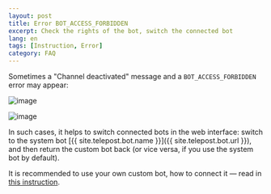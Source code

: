 ```yaml
---
layout: post
title: Error BOT_ACCESS_FORBIDDEN
excerpt: Check the rights of the bot, switch the connected bot
lang: en
tags: [Instruction, Error]
category: FAQ
---
```


Sometimes a "Channel deactivated" message and a `BOT_ACCESS_FORBIDDEN` error may appear:

![image](https://user-images.githubusercontent.com/24430718/202869020-37e868be-5841-44ca-984d-cb26db11add4.jpg)

![image](https://user-images.githubusercontent.com/24430718/202869049-0eeb62d0-6ec3-439a-9ca4-ef8a9b0cd2a4.jpg)

In such cases, it helps to switch connected bots in the web interface: switch to the system bot [{{ site.telepost.bot.name }}]({{ site.telepost.bot.url }}), and then return the custom bot back (or vice versa, if you use the system bot by default).

It is recommended to use your own custom bot, how to connect it — read in [this instruction](2019-04-26-personal-bot-for-telepost.md).
